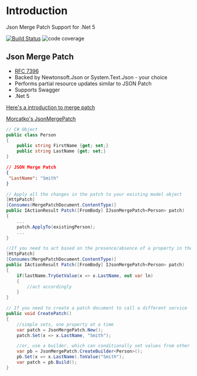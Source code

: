 # Introduction 
Json Merge Patch Support for .Net 5

[![Build Status](https://dev.azure.com/matthewethomas/Public%20Projects/_apis/build/status/JsonMergePatch?branchName=master)](https://dev.azure.com/matthewethomas/Public%20Projects/_build/latest?definitionId=13&branchName=master)
![code coverage](https://img.shields.io/azure-devops/coverage/matthewethomas/Public%2520Projects/13?style=flat-square)

## Json Merge Patch
- [RFC 7396](https://tools.ietf.org/html/rfc7396)
- Backed by Newtonsoft.Json or System.Text.Json - your choice
- Performs partial resource updates similar to JSON Patch
- Supports Swagger
- .Net 5

[Here's a introduction to merge patch](http://blog.primarilysoftware.com/2019/json-merge-patch-dot-net/)

[Morcatko's JsonMergePatch](https://github.com/Morcatko/Morcatko.AspNetCore.JsonMergePatch)

``` C#
// C# Object
public class Person
{
    public string FirstName {get; set;}
    public string LastName {get; set;}
}
```

``` JSON
// JSON Merge Patch
{
 "LastName": "Smith"
}
```

``` C#
// Apply all the changes in the patch to your existing model object
[HttpPatch]
[Consumes(MergePatchDocument.ContentType)]
public IActionResult Patch([FromBody] IJsonMergePatch<Person> patch)
{
    ...
    patch.ApplyTo(existingPerson);
    ...
}
```

``` C#
//If you need to act based on the presence/absence of a property in the patch
[HttpPatch]
[Consumes(MergePatchDocument.ContentType)]
public IActionResult Patch([FromBody] IJsonMergePatch<Person> patch)
{
    if(lastName.TryGetValue(x => x.LastName, out var ln)
    {
        //act accordingly
    }
}
```

``` C#
// If you need to create a patch document to call a different service
public void CreatePatch()
{
    //simple sets, one property at a time
    var patch = JsonMergePatch.New();
    patch.Set(x => x.LastName, "Smith");

    //or, use a builder, which can conditionally set values from other merge patchess
    var pb = JsonMergePatch.CreateBuilder<Person>();
    pb.Set(x => x.LastName).ToValue("Smith");
    var patch = pb.Build();
}
```